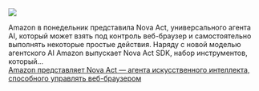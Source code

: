 <!--2025-03-31 14:33:57-->
<div class="yb">
  <div class="rss smaller1 habr"><img src="https://habrastorage.org/getpro/habr/upload_files/5ba/96b/f5c/5ba96bf5cb69d26e5d77f93cf57b898b.png" /><p>Amazon в понедельник представила Nova Act, универсального агента AI, который может взять под контроль веб-браузер и самостоятельно выполнять некоторые простые действия. Наряду с новой моделью агентского AI Amazon выпускает Nova Act SDK, набор инструментов, который... <br><a class="light" href="https://habr.com/ru/companies/bothub/news/896180/?utm_source=habrahabr&utm_medium=rss&utm_campaign=896180">Amazon представляет Nova Act — агента искусственного интеллекта, способного управлять веб-браузером</a></div>
</div>
